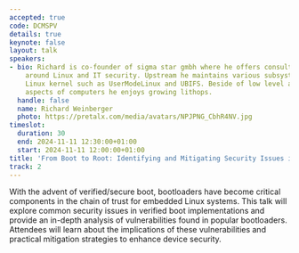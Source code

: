 ```yaml
---
accepted: true
code: DCMSPV
details: true
keynote: false
layout: talk
speakers:
- bio: Richard is co-founder of sigma star gmbh where he offers consulting services
    around Linux and IT security. Upstream he maintains various subsystems of the
    Linux kernel such as UserModeLinux and UBIFS. Beside of low level and security
    aspects of computers he enjoys growing lithops.
  handle: false
  name: Richard Weinberger
  photo: https://pretalx.com/media/avatars/NPJPNG_CbhR4NV.jpg
timeslot:
  duration: 30
  end: 2024-11-11 12:30:00+01:00
  start: 2024-11-11 12:00:00+01:00
title: 'From Boot to Root: Identifying and Mitigating Security Issues in Bootloaders'
track: 2
---
```


With the advent of verified/secure boot, bootloaders have become critical components in the chain of trust for embedded Linux systems.
This talk will explore common security issues in verified boot implementations and provide an in-depth analysis of vulnerabilities found in popular bootloaders.
Attendees will learn about the implications of these vulnerabilities and practical mitigation strategies to enhance device security.